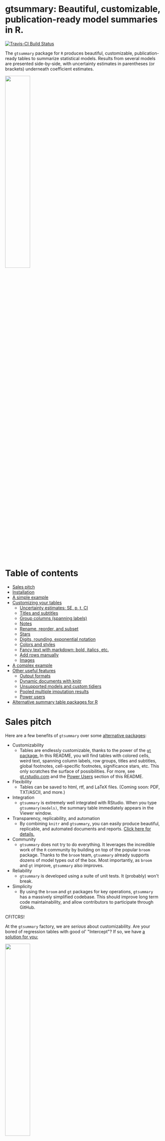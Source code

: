 # gtsummary: Beautiful, customizable, publication-ready model summaries in R.

[![Travis-CI Build Status](https://travis-ci.org/vincentarelbundock/gtsummary.svg?branch=master)](https://travis-ci.org/vincentarelbundock/gtsummary)

The `gtsummary` package for `R` produces beautiful, customizable, publication-ready tables to summarize statistical models. Results from several models are presented side-by-side, with uncertainty estimates in parentheses (or brackets) underneath coefficient estimates.

<img src="examples/complex_table.png" width="40%">

# Table of contents

+ [Sales pitch](https://github.com/vincentarelbundock/gtsummary#sales-pitch)
+ [Installation](https://github.com/vincentarelbundock/gtsummary#installation)
+ [A simple example](https://github.com/vincentarelbundock/gtsummary#a-simple-example)
+ [Customizing your tables](https://github.com/vincentarelbundock/gtsummary#customizing-your-tables)
    * [Uncertainty estimates: SE, p, t, CI](https://github.com/vincentarelbundock/gtsummary#uncertainty-estimates-se-t-p-ci)
    * [Titles and subtitles](https://github.com/vincentarelbundock/gtsummary#titles-and-subtitles)
    * [Group columns (spanning labels)](https://github.com/vincentarelbundock/gtsummary#column-groups-spanning-labels)
    * [Notes](https://github.com/vincentarelbundock/gtsummary#notes)
    * [Rename, reorder, and subset](https://github.com/vincentarelbundock/gtsummary#rename-reorder-and-subset)
    * [Stars](https://github.com/vincentarelbundock/gtsummary#stars-statistical-significance-markers)
    * [Digits, rounding, exponential notation](https://github.com/vincentarelbundock/gtsummary#digits-rounding-exponential-notation)
    * [Colors and styles](https://github.com/vincentarelbundock/gtsummary#colors-and-styles)
    * [Fancy text with markdown: bold, italics, etc.](https://github.com/vincentarelbundock/gtsummary#fancy-text-with-markdown-bold-italics-etc)
    * [Add rows manually](https://github.com/vincentarelbundock/gtsummary#add-rows-manually)
    * [Images](https://github.com/vincentarelbundock/gtsummary#images)
+ [A complex example](https://github.com/vincentarelbundock/gtsummary#a-complex-example)
+ [Other useful features](https://github.com/vincentarelbundock/gtsummary#other-useful-features)
    * [Output formats](https://github.com/vincentarelbundock/gtsummary#output-formats)
    * [Dynamic documents with knitr](https://github.com/vincentarelbundock/gtsummary#dynamic-documents-with-knitr)
    * [Unsupported models and custom tidiers](https://github.com/vincentarelbundock/gtsummary#unsupported-models-and-custom-tidiers)
    * [Pooled multiple imputation results](https://github.com/vincentarelbundock/gtsummary#pooled-multiple-imputation-results)
    * [Power users](https://github.com/vincentarelbundock/gtsummary#power-users)
+ [Alternative summary table packages for R](https://github.com/vincentarelbundock/gtsummary#alternative-summary-table-packages-for-r)

# Sales pitch

Here are a few benefits of `gtsummary` over some [alternative packages](https://github.com/vincentarelbundock/gtsummary#alternative-summary-table-packages-for-r):

* Customizability
    - Tables are endlessly customizable, thanks to the power of the [`gt` package.](https://gt.rstudio.com) In this README, you will find tables with colored cells, weird text, spanning column labels, row groups, titles and subtitles, global footnotes, cell-specific footnotes, significance stars, etc. This only scratches the surface of possibilities. For more, see [gt.rstudio.com](https://gt.rstudio.com) and the [Power Users](https://github.com/vincentarelbundock/gtsummary#power-users) section of this README.
* Flexibility
    - Tables can be saved to html, rtf, and LaTeX files. (Coming soon: PDF, TXT/ASCII, and more.)
* Integration
    - `gtsummary` is extremely well integrated with RStudio. When you type `gtsummary(models)`, the summary table immediately appears in the Viewer window.
* Transparency, replicability, and automation
    - By combining `knitr` and `gtsummary`, you can easily produce beautiful, replicable, and automated documents and reports. [Click here for details.](https://github.com/vincentarelbundock/gtsummary#dynamic-documents-with-knitr)
* Community
    - `gtsummary` does not try to do everything. It leverages the incredible work of the `R` community by building on top of the popular `broom` package. Thanks to the `broom` team, `gtsummary` already supports dozens of model types out of the box. Most importantly, as `broom` and `gt` improve, `gtsummary` also improves.
* Reliability
    - `gtsummary` is developed using a suite of unit tests. It (probably) won't break.
* Simplicity
    - By using the `broom` and `gt` packages for key operations, `gtsummary` has a massively simplified codebase. This should improve long term code maintainability, and allow contributors to participate through GitHub.

CFITCRS!

At the `gtsummary` factory, we are *serious* about customizability. Are your bored of regression tables with good ol' "Intercept"? If so, we have [a solution for you:](https://github.com/vincentarelbundock/gtsummary#images)

<img src="examples/squirrel_table.png" width="40%">

# Installation

The `gt` and `gtsummary` packages are not available on CRAN yet. You can install them from github:

```r
library(remotes)
remotes::install_github('rstudio/gt')
remotes::install_github('vincentarelbundock/gtsummary')
```

Make sure you also install `tidyverse`, as `gtsummary` depends on a lot of its packages (e.g., `stringr`, `dplyr`, `tidyr`, `purrr`):

```r
install.packages('tidyverse')
```

# A simple example

Load packages and download some data from the [RDatasets](https://vincentarelbundock.github.io/Rdatasets/) repository. Then, estimate 5 different models and store them in a named list. The name of each model in that list will be used as a column label:

```r
library(MASS)
library(gtsummary)

url <- 'https://vincentarelbundock.github.io/Rdatasets/csv/HistData/Guerry.csv'
dat <- read.csv(url) 
dat$Clergy <- ifelse(dat$Clergy > 40, 1, 0) # binary variable for logit model

models <- list()
models[['OLS 1']] <- lm(Literacy ~ Crime_prop + Infants, dat)
models[['NBin 1']] <- glm.nb(Literacy ~ Crime_prop + Donations, dat)
models[['OLS 2']] <- lm(Desertion ~ Crime_prop + Infants, dat)
models[['NBin 2']] <- glm.nb(Desertion ~ Crime_prop + Donations, dat)
models[['Logit 1']] <- glm(Clergy ~ Crime_prop + Infants, dat, family = binomial())
```

Produce a simple table:

```r
gtsummary(models)
```

Of course, `gtsummary` can also summarize single models:

```r
mod <- lm(Clergy ~ Crime_prop, data = dat)
gtsummary(mod)
```

# Customizing your tables

## Uncertainty estimates: SE, t, p, CI

`gtsummary` prints an uncertainty estimate in parentheses below the corresponding coefficient estimate. The `statistic` argument must be a string which is equal to `conf.int` or to one of the columns produced by the `broom::tidy` function. When using `conf.int`, users can specify a confidence level with the `conf_level` argument.

```r
gtsummary(models, statistic = 'std.error')
gtsummary(models, statistic = 'p.value')
gtsummary(models, statistic = 'statistic')
gtsummary(models, statistic = 'conf.int', conf_level = .99)
```
You can override the uncertainty estimates in a number of ways. First, you can specify a function that produces variance-covariance matrices:

```r
library(sandwich)
gtsummary(models, statistic_override = vcovHC, statistic = 'p.value')
```

You can supply a list of functions of the same length as your model list:

```r
gtsummary(models, 
          statistic_override = list(vcov, vcovHC, vcovHAC, vcovHC, vcov))
```

You can supply a list of named variance-covariance matrices:

```r
vcov_matrices <- lapply(models, vcovHC)
gtsummary(models, statistic_override = vcov_matrices)
```

You can supply a list of named vectors:

```r
custom_stats <- list(`OLS 1` = c(`(Intercept)` = 2, Crime_prop = 3, Infants = 4), 
                     `NBin 1` = c(`(Intercept)` = 3, Crime_prop = -5, Donations = 3),
                     `OLS 2` = c(`(Intercept)` = 7, Crime_prop = -6, Infants = 9), 
                     `NBin 2` = c(`(Intercept)` = 4, Crime_prop = -7, Donations = -9),
                     `Logit 1` = c(`(Intercept)` = 1, Crime_prop = -5, Infants = -2))
gtsummary(models, statistic_override = custom_stats)
```

## Titles and subtitles

You can add titles and subtitles to your table as follows:

```r
gtsummary(models, 
          title = 'This is a title for my table.',
          subtitle = 'And this is the subtitle.')
```

## Notes

Add notes to the bottom of your table:

```r
gtsummary(models, 
          notes = list('Text of the first note.', 
                       'Text of the second note.'))
```

Add numbered footnotes to a column, a row, or a cell:

```r
library(gt)
gtsummary(models) %>% 
    tab_footnote(                                                                                                                                                                                  
        footnote = md("This is a **very** important model, so we are pointing it out in a column-specific footnote."),                        
        locations = cells_column_labels(columns = vars(`OLS 1`))) %>%  
    tab_footnote(                                                                                                                                                                               
        footnote = "This is the variable of interest.",                                                                                           
        locations = cells_stub(rows = vars(Infants))) %>%                                                                                                                                      
    tab_footnote(                                                                                                                      
        footnote = "Most important model + most important variable = most important estimate.",
        locations = cells_data(columns = vars(`OLS 1`), rows = vars(Infants)))
```

## Rename, reorder, and subset

### Coefficient estimates

The `coef_map` argument is a named vector which allows users to rename, reorder, and subset coefficient estimates. Values of this vector correspond to the "clean" variable name. Names of this vector correspond to the "raw" variable name. The table will be sorted in the order in which terms are presented in `coef_map`. Coefficients which are *not* included in `coef_map` will be excluded from the table.

```r
cm <- c('Crime_prop' = 'Crime / Population',
        'Donations' = 'Donations',
        '(Intercept)' = 'Constant')
gtsummary(models, coef_map = cm)
```

An alternative mechanism to subset coefficients is to use the `coef_omit` argument. This string is a regular expression which will be fed to `stringr::str_detect` to detect the variable names which should be excluded from the table.

```r
gtsummary(models, coef_omit = 'Intercept|Donation')
```

### Goodness-of-fit and other statistics

`gof_omit` is a regular expression which will be fed to `stringr::str_detect` to detect the names of the statistics which should be excluded from the table.

```r
gtsummary(models, gof_omit = 'DF|Deviance')
```

A more powerful mechanism is to supply a `data.frame` (or `tibble`) through the `gof_map` argument. This data.frame must include 4 columns:

1. `raw`: a string with the name of a column produced by `broom::glance(model)`.
2. `clean`: a string with the "clean" name of the statistic you want to appear in your final table.
3. `fmt`: a string which will be used to round/format the string in question (e.g., `"%.3f"`). This follows the same standards as the `fmt` argument in `?gtsummary`.
4. `omit`: `TRUE` if you want the statistic to be omitted from your final table.

You can see an example of a valid data frame by typing `gtsummary::gof_map`. This is the default data.frame that `gtsummary` uses to subset and reorder goodness-of-fit statistics. As you can see, `omit == TRUE` for quite a number of statistics. You can include setting `omit == FALSE`: 

```r
gm <- gtsummary::gof_map
gm$omit <- FALSE
gtsummary(models, gof_map = gm)
```

The goodness-of-fit statistics will be printed in the table in the same order as in the `gof_map` data.frame.

Notice the subtle difference between `coef_map` and `gof_map`. `coef_map` works as a "white list": any coefficient not explicitly entered will be omitted from the table. `gof_map` works as a "black list": statistics need to be explicitly marked for omission.

## Column groups (spanning labels)

Create spanning labels to group models (columns):

```r
gtsummary(models) %>%
       gt::tab_spanner(label = 'Literacy', columns = c('OLS 1', 'NBin 1')) %>%
       gt::tab_spanner(label = 'Desertion', columns = c('OLS 2', 'NBin 2')) %>%
       gt::tab_spanner(label = 'Clergy', columns = 'Logit 1')
```

## Stars: Statistical significance markers

Some people like to add "stars" to their model summary tables to mark statistical significance. The `stars` argument can take three types of input:

1. `NULL` omits any stars or special marks (default)
2. `TRUE` uses these default values: `* p < 0.1, ** p < 0.05, *** p < 0.01`
3. Named numeric vector for custom stars.

```r
gtsummary(models)
gtsummary(models, stars = TRUE) 
gtsummary(models, stars = c('+' = .1, '*' = .01)) 
```

Whenever `stars != NULL`, `gtsummary` adds a note at the bottom of the table automatically. If you would like to omit this note, just use the `stars_note` argument:

```r
gtsummary(models, stars = TRUE, stars_note = FALSE) 
```

If you want to create your own stars description, you can add custom notes with the [`notes`](https://github.com/vincentarelbundock/gtsummary#notes) argument.

## Digits, rounding, exponential notation

The `fmt` argument defines how numeric values are rounded and presented in the table. This argument follows the `sprintf` C-library standard. For example,

* `%.3f` will keep 3 digits after the decimal point, including trailing zeros.
* `%.5f` will keep 5 digits after the decimal point, including trailing zeros.
* Changing the `f` for an `e` will use the exponential decimal representation.

Most users will just modify the `3` in `%.3f`, but this is a very powerful system, and all users are encouraged to read the details: `?sprintf`

```r
gtsummary(models, fmt = '%.7f')
```

## Colors and styles

The power of the `gt` package makes `gtsummary` tables endlessly customizable. For instance, we can color columns and cells, and present values in bold or italics:

```r
gtsummary(models) %>%
    tab_style(style = cells_styles(bkgd_color = "lightcyan",
                                   text_weight = "bold"),
              locations = cells_data(columns = vars(`OLS 1`))) %>%
    tab_style(style = cells_styles(bkgd_color = "#F9E3D6",
                                   text_style = "italic"),
              locations = cells_data(columns = vars(`NBin 2`),
                                     rows = 2:6))
```

<img src="examples/colors.png" width="50%">

## Fancy text with markdown: bold, italics, etc.

Thanks to `gt`, `gtsummary` accepts markdown indications for emphasis and more:

```r
gtsummary(models, 
          title = md('This is a **bolded series of words.**'),
          notes = list(md('And an *emphasized note*.')))
```

## Add rows manually

Use the `add_rows` argument to add rows manually to the bottom of the table.

```r
row1 <- c('Custom row 1', 'a', 'b', 'c', 'd', 'e')
row2 <- c('Custom row 2', 5:1)
gtsummary(models, add_rows = list(row1, row2))
```

## Images


Insert images in your tables using the `gt::text_transform` and `gt::local_image` functions.

```r
library(gt)
gtsummary(models) %>%
    text_transform(
        locations = cells_data(columns = 1, rows = 1),
        fn = function(x) {local_image(file = "examples/squirrel.png", height = 120)}
    )
```

# A complex example

This is the code I used to generate the "complex" table posted at the top of this README.

```r
library(gt)
cm <- c('Crime_prop' = 'Crime / Population',
        'Donations' = 'Donations',
        'Infants' = 'Infants',
        '(Intercept)' = 'Constant')
gtsummary(models,
          coef_map = cm,
          stars = TRUE,
          gof_omit = "Deviance",
          title = 'Summarizing 5 statistical models using the `gtsummary` package for `R`.',
          subtitle = 'Models estimated using the Guerry dataset.',
          notes = c('First custom note to contain text.',
                    'Second custom note with different content.')) %>%
    # add spanning labels
    tab_spanner(label = 'Literacy', columns = c('OLS 1', 'NBin 1')) %>%
    tab_spanner(label = 'Desertion', columns = c('OLS 2', 'NBin 2')) %>%
    tab_spanner(label = 'Clergy', columns = 'Logit 1') %>%
    # footnotes
    tab_footnote(
        footnote = md("This is a **very** important model, so we are pointing it out in a column-specific footnote."),                        
        locations = cells_column_labels(columns = vars(`OLS 1`))) %>%  
    tab_footnote(                                                                                                                                                                               
        footnote = "This is the variable of interest.",                                                                                           
        locations = cells_stub(rows = vars(Infants))) %>%                                                                                                                                      
    tab_footnote(                                                                                                                      
        footnote = "Most important model + most important variable = most important estimate.",
        locations = cells_data(columns = vars(`OLS 1`), rows = vars(Infants))) %>%   
    # color and bold
    tab_style(style = cells_styles(text_color = "red", text_weight = "bold"),
              locations = cells_data(columns = vars(`OLS 1`), rows = vars(Infants)))
```

# Other useful features

## Output formats

To save a table to file, use the `filename` argument. `gtsummary` guesses the output format based on the `filename` extension. The supported extensions are: `.tex`, `.rtf`, `.html` (ASCII/Text tables coming soon).

```r
gtsummary(models, filename = 'table.tex')
gtsummary(models, filename = 'table.rtf')
gtsummary(models, filename = 'table.html')
```

If `filename` is not specified, `gtsummary` returns a `gt` object which can be further customized and rendered by the relevant functions in the `gt` package, such as `as_raw_html`, `as_latex`, or `as_rtf`. RStudio renders the html version of this object automatically.

## Dynamic documents with `knitr`

You can use `knitr` and `gtsummary` to create dynamic documents with nice summary tables. When knitting in html format, adding a `gtsummary(models)` call to a code chunk should work out of the box.

When knitting to PDF output, things are slightly different. Indeed, the `gt` output functionality for LaTeX is still in development and it is somewhat limited. To avoid common sources of compilation errors, and to allow users to use `\label{}`, `gtsummary` includes the `knit_latex` function. To knit to PDF, simply use:

```r
gtsummary(models, title = 'Model summary') %>% 
    knit_latex(label = 'tab:example')
```

My goal is to deprecate `knit_latex` when `gt` LaTeX export features improve. 

Here are two minimal working examples of markdown files which can be converted to HTML or PDF using the `knitr` package. Just open one the `.Rmd` files in RStudio and click the "Knit" button:

* [markdown_to_pdf.Rmd](examples/markdown_to_pdf.Rmd) / [markdown_to_pdf.pdf](examples/markdown_to_pdf.pdf) 
* [markdown_to_html.Rmd](examples/markdown_to_html.Rmd) / [markdown_to_html.html](examples/markdown_to_html.html) 

## Unsupported models and custom tidiers

`gtsummary` relies on two functions from the `broom` package to extract model information: `tidy` and `glance`. If `broom` doesn't support the type of model you are trying to summarize, `gtsummary` won't support it out of the box. Thankfully, it is extremely easy to add support for most models using custom methods.

For example, models produced by the `MCMCglmm` package are not currently supported by `broom`. To add support, you simply need to create a `tidy` and a `glance` method:

```r
# load packages and data
library(gtsummary)
library(MCMCglmm)
data(PlodiaPO)

# add custom functions to extract estimates (tidy) and goodness-of-fit (glance) information
tidy.MCMCglmm <- function(object, ...) {
    s <- summary(object, ...)
    ret <- tibble::tibble(term = row.names(s$solutions),
                          estimate = s$solutions[, 1],
                          conf.low = s$solutions[, 2],
                          conf.high = s$solutions[, 3])
    ret
}
glance.MCMCglmm <- function(object, ...) {
    ret <- tibble::tibble(dic = object$DIC,
                          n = nrow(object$X))
    ret
}

# estimate a simple model
model <- MCMCglmm(PO ~ 1 + plate, random = ~ FSfamily, data = PlodiaPO, verbose=FALSE, pr=TRUE)

# summarize the model
gtsummary(model, statistic = 'conf.int')
```

Two important things to note. First, the methods are named `tidy.MCMCglmm` and `glance.MCMCglmm` because the model object I am trying to summarize is of class `MCMCglmm`. You can find the class of a model by running: `class(model)`.

Second, in the example above, we used the `statistic = 'conf.int'` argument. This is because the `tidy` method produces `conf.low` and `conf.high` columns. In most cases, users will define `std.error` column in their custom `tidy` methods, so the `statistic` argument will need to be adjusted.

If you create new `tidy` and `glance` methods, please consider contributing them to `broom` so that the rest of the community can benefit from your work: https://github.com/tidymodels/broom

## Pooled multiple imputation results

`gtsummary` can pool and display analyses on several datasets imputed using the `mice` package. For example:

```r
library(mice)

# Create a new dataset with missing values
url <- 'https://vincentarelbundock.github.io/Rdatasets/csv/HistData/Guerry.csv'
tmp <- read.csv(url)[, c('Clergy', 'Donations', 'Literacy')]
tmp$Clergy[sample(1:nrow(tmp), 3)] <- NA
tmp$Donations[sample(1:nrow(tmp), 3)] <- NA
tmp$Literacy[sample(1:nrow(tmp), 3)] <- NA

# Impute dataset 5 times
tmp <- mice(tmp, m = 5, printFlag = FALSE, seed = 1024)

# Estimate models
mod <- list()
mod[[1]] <- with(tmp, lm(Clergy ~ Donations))
mod[[2]] <- with(tmp, lm(Clergy ~ Donations + Literacy))

# Summarize
gtsummary(mod, statistic = 't')
gtsummary(mod, statistic = 'ubar')
```

The `statistic` argument can take any column name in the tidy data frame obtained by:

```r
generics::tidy(mod[[1]])
```


## Power users

The `gt` package allows a bunch more customization and styling. Power users can use `gtsummary`'s `extract` function to produce a tibble which can easily be fed into `gt`.

```r
> gtsummary::extract(models)
# A tibble: 21 x 8
   group     term        statistic `OLS 1` `NBin 1` `OLS 2` `NBin 2` `Logit 1`
   <chr>     <chr>       <chr>     <chr>   <chr>    <chr>   <chr>    <chr>
 1 estimates (Intercept) estimate  64.114  4.218    57.331  4.384    1.006
 2 estimates (Intercept) statistic (5.247) (0.144)  (8.315) (0.233)  (0.710)
 3 estimates Crime_prop  estimate  -0.002  -0.000   -0.002  -0.000   -0.000
 4 estimates Crime_prop  statistic (0.001) (0.000)  (0.001) (0.000)  (0.000)
 5 estimates Infants     estimate  -0.001  ""       0.000   ""       -0.000
 6 estimates Infants     statistic (0.000) ""       (0.000) ""       (0.000)
 7 estimates Donations   estimate  ""      -0.000   ""      -0.000   ""
 8 estimates Donations   statistic ""      (0.000)  ""      (0.000)  ""
 9 gof       R2          ""        0.237   ""       0.073   ""       ""
10 gof       Adj.R2      ""        0.218   ""       0.051   ""       ""
# … with 11 more rows
```

# Alternative summary table packages for R

There are several excellent alternative summary table packages for R:

* [texreg](https://cran.r-project.org/web/packages/texreg/index.html)
* [huxtable](https://cran.r-project.org/web/packages/huxtable/index.html)
* [stargazer](https://cran.r-project.org/web/packages/stargazer/index.html)
* [apsrtable](https://cran.r-project.org/web/packages/apsrtable/index.html)



